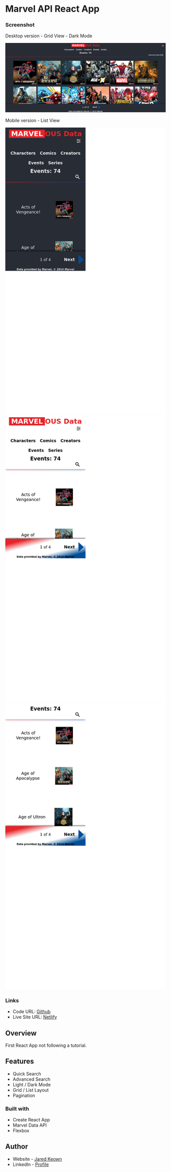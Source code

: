 # Marvel API React App

### Screenshot

Desktop version - Grid View - Dark Mode

![desktop version](/screenshots/desktop.png)

Mobile version - List View

![mobile version](/screenshots/mobile.png)
![mobile version](/screenshots/mobile2.png)
![mobile version](/screenshots/mobile3.png)

### Links

- Code URL: [Github](https://github.com/jkeown/mapi.git)
- Live Site URL: [Netlify](https://marvelous-data.netlify.app/)

## Overview
First React App not following a tutorial.

## Features
- Quick Search
- Advanced Search
- Light / Dark Mode
- Grid / List Layout
- Pagination

### Built with

- Create React App
- Marvel Data API
- Flexbox

## Author

- Website - [Jared Keown](https://www.jaredkeown.com)
- LinkedIn - [ Profile ](https://www.linkedin.com/in/jared-keown-web-dev)
